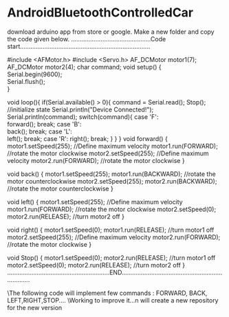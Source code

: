 # AndroidBluetoothControlledCar
download arduino app from store or google.
Make a new folder and copy the code given below.
..............................................Code start...........................................................................


#include <AFMotor.h>
#include <Servo.h>
AF_DCMotor motor1(7); 
AF_DCMotor motor2(4); 
char command; 
void setup() 
{       
  Serial.begin(9600);  
  Serial.flush();                  
}

void loop(){
  if(Serial.available() > 0){ 
    command = Serial.read(); 
    Stop();     //initialize state 
    Serial.println("Device Connected!");                         
    Serial.println(command);
    switch(command){
    case 'F':  
      forward();
      break;
    case 'B':  
       back();
      break;
    case 'L':  
      left();
      break;
    case 'R':
      right();
      break;
    }
  } 
}
void forward()
{
  motor1.setSpeed(255); //Define maximum velocity
  motor1.run(FORWARD); //rotate the motor clockwise
  motor2.setSpeed(255); //Define maximum velocity
  motor2.run(FORWARD); //rotate the motor clockwise
}

void back()
{
  motor1.setSpeed(255); 
  motor1.run(BACKWARD); //rotate the motor counterclockwise
  motor2.setSpeed(255); 
  motor2.run(BACKWARD); //rotate the motor counterclockwise
}

void left()
{
  motor1.setSpeed(255); //Define maximum velocity
  motor1.run(FORWARD); //rotate the motor clockwise
  motor2.setSpeed(0);
  motor2.run(RELEASE); //turn motor2 off
}

void right()
{
  motor1.setSpeed(0);
  motor1.run(RELEASE); //turn motor1 off
  motor2.setSpeed(255); //Define maximum velocity
  motor2.run(FORWARD); //rotate the motor clockwise
}

void Stop()
{
  motor1.setSpeed(0);
  motor2.run(RELEASE); //turn motor1 off
  motor2.setSpeed(0);
  motor2.run(RELEASE); //turn motor2 off
}
...........................................................END.......................................................................

\\The following code will implement few commands : FORWARD, BACK, LEFT,RIGHT,STOP....
\\Working to improve it...n will create a new repository for the new version

